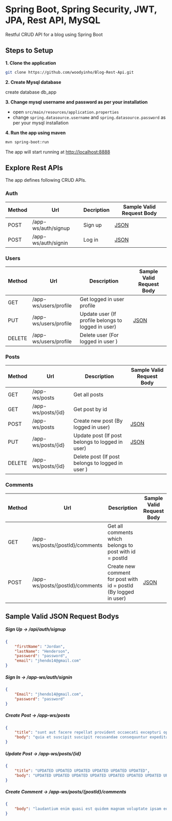 # Spring Boot, Spring Security, JWT, JPA, Rest API, MySQL

Restful CRUD API for a blog using Spring Boot

## Steps to Setup

**1. Clone the application**

```bash
git clone https://github.com/woodyinho/Blog-Rest-Api.git
```

**2. Create Mysql database**

create database db_app


**3. Change mysql username and password as per your installation**

+ open `src/main/resources/application.properties`
+ change `spring.datasource.username` and `spring.datasource.password` as per your mysql installation

**4. Run the app using maven**

```bash
mvn spring-boot:run
```
The app will start running at <http://localhost:8888>

## Explore Rest APIs

The app defines following CRUD APIs.

### Auth

| Method | Url | Decription | Sample Valid Request Body | 
| ------ | --- | ---------- | --------------------------- |
| POST   | /app-ws/auth/signup | Sign up | [JSON](#signup) |
| POST   | /app-ws/auth/signin | Log in | [JSON](#signin) |

### Users

| Method | Url | Description | Sample Valid Request Body |
| ------ | --- | ----------- | ------------------------- |
| GET    | /app-ws/users/profile| Get logged in user profile | |
| PUT    | /app-ws/users/profile | Update user (If profile belongs to logged in user) | [JSON](#userupdate) |
| DELETE | /app-ws/users/profile | Delete user (For logged in user ) | |


### Posts

| Method | Url | Description | Sample Valid Request Body |
| ------ | --- | ----------- | ------------------------- |
| GET    | /app-ws/posts | Get all posts | |
| GET    | /app-ws/posts/{id} | Get post by id | |
| POST   | /app-ws/posts | Create new post (By logged in user) | [JSON](#postcreate) |
| PUT    | /app-ws/posts/{id} | Update post (If post belongs to logged in user) | [JSON](#postupdate) |
| DELETE | /app-ws/posts/{id} | Delete post (If post belongs to logged in user ) | |

### Comments

| Method | Url | Description | Sample Valid Request Body |
| ------ | --- | ----------- | ------------------------- |
| GET    | /app-ws/posts/{postId}/comments | Get all comments which belongs to post with id = postId | |
| POST   | /app-ws/posts/{postId}/comments | Create new comment for post with id = postId (By logged in user) | [JSON](#commentcreate) |


## Sample Valid JSON Request Bodys

##### <a id="signup">Sign Up -> /api/auth/signup</a>
```json
{
	"firstName": "Jordan",
	"lastName": "Henderson",
	"password": "password",
	"email": "jhendo14@gmail.com"
}
```

##### <a id="signin">Sign In -> /app-ws/auth/signin</a>
```json
{
	"Email": "jhendo14@gmail.com",
	"password": "password"
}
```


##### <a id="postcreate">Create Post -> /app-ws/posts</a>
```json
{
	"title": "sunt aut facere repellat provident occaecati excepturi optio reprehenderit",
	"body": "quia et suscipit suscipit recusandae consequuntur expedita et cum reprehenderit molestiae ut ut quas totam nostrum rerum est autem sunt rem eveniet architecto"
}
```

##### <a id="postupdate">Update Post -> /app-ws/posts/{id}</a>
```json
{
	"title": "UPDATED UPDATED UPDATED UPDATED UPDATED UPDATED",
	"body": "UPDATED UPDATED UPDATED UPDATED UPDATED UPDATED UPDATED UPDATED UPDATED UPDATED UPDATED UPDATED "
}
```

##### <a id="commentcreate">Create Comment -> /app-ws/posts/{postId}/comments</a>
```json
{
	"body": "laudantium enim quasi est quidem magnam voluptate ipsam eos tempora quo necessitatibus dolor quam autem quasi reiciendis et nam sapiente accusantium"
}
```

